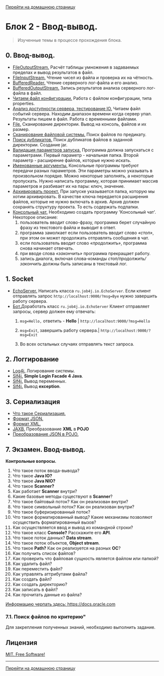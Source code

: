 [Перейти на домашнюю страницу](../README.md)

# Блок 2 - Ввод-вывод.
> Изученные темы в процессе прохождения блока.

## 0. Ввод-вывод. 
* [FileOutputStream.](https://github.com/ViktorJava/job4j_design/issues/33) Расчёт таблицы умножения в задаваемых пределах и вывод результатов в файл.
* [FileInputStream.](https://github.com/ViktorJava/job4j_design/issues/34) Чтение чисел из файла и проверка их на чётность.
* [BufferedReader.](https://github.com/ViktorJava/job4j_design/issues/36) Чтение серверного лог-файла и его анализ. 
* [BufferedOutputStream.](https://github.com/ViktorJava/job4j_design/issues/37) Запись результатов анализа серверного лог-файла в файл.
* [Читаем файл конфигурации.](https://github.com/ViktorJava/job4j_design/issues/38) Работа с файлом конфигурации, типа properties.
* [Анализ доступности сервера, тестирование IO.](https://github.com/ViktorJava/job4j_design/issues/39) Читаем файл событий сервера. Находим диапазон времени когда сервер упал. Результаты пишем в файл. Работа с временными файлами.
* [File.](https://github.com/ViktorJava/job4j_design/issues/40) Сканирование директории. Вывод на консоль, файлов и их размер.
* [Сканирование файловой системы.](https://github.com/ViktorJava/job4j_design/issues/41) Поиск файлов по предикату.
* [Поиск дубликатов.](https://github.com/ViktorJava/job4j_design/issues/43) Поиск дубликатов файлов в заданной директории. Создание jar.
* [Валидация параметров запуска.](https://github.com/ViktorJava/job4j_design/issues/41) Программа должна запускаться с параметрами. Первый параметр - начальная папка. Второй параметр - расширение файлов, которые нужно искать.
* [Именованные аргументы.](https://github.com/ViktorJava/job4j_design/issues/44) Консольные программы требуют передачи разных параметров. Эти параметры можно указывать в произвольном порядке. Можно некоторые заполнять, а некоторые пропускать. Нужно написать программу, которая принимает массив параметров и разбивает их на пары: ключ, значение.
* [Архивировать проект.](https://github.com/ViktorJava/job4j_design/issues/45) При запуске указывается папка, которую мы хотим архивировать. В качестве ключа передается  расширения файлов, которые не нужно включать в архив. Архив должен сохранять структуру проекта. То есть содержать подпапки.
* [Консольный чат.](https://github.com/ViktorJava/job4j_design/issues/46) Необходимо создать программу 'Консольный чат'. Некоторое описание:
  1) пользователь вводит слово-фразу, программа берет случайную фразу из текстового файла и выводит в ответ.
  2) программа замолкает если пользователь вводит слово *«стоп»*, при этом он может продолжать отправлять сообщения в чат.
  3) если пользователь вводит слово *«продолжить»*, программа снова начинает отвечать.
  4) при вводе слова *«закончить»* программа прекращает работу.
  5) запись диалога, включая слова-команды *стоп/продолжить/закончить* должны быть записаны в текстовый лог.

## 1. Socket
* [EchoServer.](https://github.com/ViktorJava/job4j_design/issues/48) Написать класса `ru.job4j.io.EchoServer`. Если клиент отправлять запрос `http://localhost:9000/?msg=Bye` нужно завершить работу сервера.
* [Бот.](https://github.com/ViktorJava/job4j_design/issues/49)Доработать класс `ru.job4j.io.EchoServer` Клиент отправляет запросы, сервер должен ему отвечать:
  1) `msg=Hello,` ответить - **Hello** | `http://localhost:9000/?msg=Hello`

  2) `msg=Exit`, завершить работу сервера.| `http://localhost:9000/?msg=Exit`

  3) Во всех остальных случаях отправлять текст запроса.

## 2. Логгирование 
* [Log4j.](https://github.com/ViktorJava/job4j_design/issues/50) Логирование системы.
* [Slf4j.](https://github.com/ViktorJava/job4j_design/issues/51) **Simple Login Facade 4 Java**.
* [Slf4j.](https://github.com/ViktorJava/job4j_design/issues/52) Вывод переменных.
* [Slf4j.](https://github.com/ViktorJava/job4j_design/issues/53) Вывод **exception**.

## 3. Сериализация
* [Что такое Сериализация.](https://github.com/ViktorJava/job4j_design/issues/54) 
* [Формат JSON.](https://github.com/ViktorJava/job4j_design/issues/55)
* [Формат XML.](https://github.com/ViktorJava/job4j_design/issues/56) 
* [JAXB.](https://github.com/ViktorJava/job4j_design/issues/57) Преобразование **XML** в **POJO** 
* [Преобразование JSON в POJO.](https://github.com/ViktorJava/job4j_design/issues/58)

## 7. Экзамен. Ввод-вывод.
**Контрольные вопросы.**
1. Что такое поток ввода-вывода?
2. Что такое **Java IO?**
3. Что такое **Java NIO?**
4. Что такое **Scanner?** 
5. Как работает **Scanner** внутри?
6. Какие базовые методы существуют в **Scanner**?
7. Что такое байтовый поток? Как он реализован внутри?
8. Что такое символьный поток? Как он реализован внутри?
9. Что такое буферизированный поток? 
10. Что такое форматированный вывод? Какие механизмы позволяют осуществить форматированный вызов?
11. Как осуществляется ввод и вывод из командной строки?
12. Что такое класс **Console?** Расскажите его **API**.
13. Что такое поток данных? **Data stream**.
14. Что такое поток объектов, **Object stream**.
15. Что такое **Path?** Как он реализуется на разных **ОС**?
16. Как получить список файлов?
17. Как проверить что файловая сущность является файлом или папкой?
18. Как удалить файл?
19. Как переместить файл?
20. Как управлять аттрибутами файла?
21. Как создать файл? 
22. Как создать директорию?
23. Как записать в файл?
24. Как прочитать данные из файла?

<a href="https://docs.oracle.com/javase/tutorial/essential/io/index.html" target="_blank">Информацию черпать здесь: https://docs.oracle.com</a>

### 7.1. Поиск файлов по критерию"
Для закрепления полученных знаний, необходимо выполнить задание.

## Лицензия

[MIT. Free Software!](https://github.com/ViktorJava/job4j/tree/master/LICENSE)

---

[Перейти на домашнюю страницу](../README.md)
